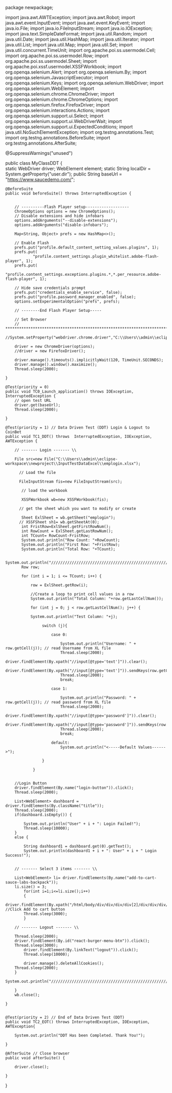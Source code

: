 package newpackage;

import java.awt.AWTException;
import java.awt.Robot;
import java.awt.event.InputEvent;
import java.awt.event.KeyEvent;
import java.io.File;
import java.io.FileInputStream;
import java.io.IOException;
import java.text.SimpleDateFormat;
import java.util.Random;
import java.util.Date;
import java.util.HashMap;
import java.util.Iterator;
import java.util.List;
import java.util.Map;
import java.util.Set;
import java.util.concurrent.TimeUnit;
import org.apache.poi.ss.usermodel.Cell;
import org.apache.poi.ss.usermodel.Row;
import org.apache.poi.ss.usermodel.Sheet;
import org.apache.poi.xssf.usermodel.XSSFWorkbook;
import org.openqa.selenium.Alert;
import org.openqa.selenium.By;
import org.openqa.selenium.JavascriptExecutor;
import org.openqa.selenium.Keys;
import org.openqa.selenium.WebDriver;
import org.openqa.selenium.WebElement;
import org.openqa.selenium.chrome.ChromeDriver;
import org.openqa.selenium.chrome.ChromeOptions;
import org.openqa.selenium.firefox.FirefoxDriver;
import org.openqa.selenium.interactions.Actions;
import org.openqa.selenium.support.ui.Select;
import org.openqa.selenium.support.ui.WebDriverWait;
import org.openqa.selenium.support.ui.ExpectedConditions;
import java.util.NoSuchElementException;
import org.testng.annotations.Test;
import org.testng.annotations.BeforeSuite;
import org.testng.annotations.AfterSuite;

@SuppressWarnings("unused")

public class MyClassDDT {	 
	static WebDriver driver;
	WebElement element;
	static String localDir = System.getProperty("user.dir");
	public String baseUrl = "https://www.saucedemo.com/";
	
		
	@BeforeSuite
	public void beforeSuite() throws InterruptedException {
		
		
		// ----------Flash Player setup-------------------
		ChromeOptions options = new ChromeOptions();
		// Disable extensions and hide infobars
		options.addArguments("--disable-extensions");
		options.addArguments("disable-infobars");

		Map<String, Object> prefs = new HashMap<>();

		// Enable Flash
		prefs.put("profile.default_content_setting_values.plugins", 1);
		prefs.put(
				"profile.content_settings.plugin_whitelist.adobe-flash-player",	1);
		prefs.put(
				"profile.content_settings.exceptions.plugins.*,*.per_resource.adobe-flash-player", 1);

		// Hide save credentials prompt
		prefs.put("credentials_enable_service", false);
		prefs.put("profile.password_manager_enabled", false);
		options.setExperimentalOption("prefs", prefs);

		// --------End Flash Player Setup-----

		// Set Browser
		// ******************************************************************************************************************
		//System.setProperty("webdriver.chrome.driver","C:\\Users\\admin\\eclipse\\chromedriver.exe");
    	
		driver = new ChromeDriver(options);
		//driver = new FirefoxDriver();
		
		driver.manage().timeouts().implicitlyWait(120, TimeUnit.SECONDS);
		driver.manage().window().maximize();
		Thread.sleep(2000);

	}
	
	@Test(priority = 0)
	public void TC0_Launch_application() throws IOException, InterruptedException {
		// open test URL
		driver.get(baseUrl);
		Thread.sleep(2000);
		
	}
		
	@Test(priority = 1) // Data Driven Test (DDT) Login & Logout to CoinBet
	public void TC1_DDT() throws  InterruptedException, IOException, AWTException {
						
		// ------- Login ------- \\
		
		File src=new File("C:\\Users\\admin\\eclipse-workspace\\newproject\\InputTestDataExcel\\emplogin.xlsx");

		  // Load the file

		  FileInputStream fis=new FileInputStream(src);

		   // load the workbook

		   XSSFWorkbook wb=new XSSFWorkbook(fis);

		  // get the sheet which you want to modify or create
		   
		   Sheet ExlSheet = wb.getSheet("emplogin");
		  // XSSFSheet sh1= wb.getSheetAt(0);
		   int FristRow=ExlSheet.getFirstRowNum();
		   int RowCount = ExlSheet.getLastRowNum();
		   int TCount= RowCount-FristRow;
		   System.out.println("Row Count: "+RowCount);
		   System.out.println("First Row: "+FristRow);
		   System.out.println("Total Row: "+TCount);
		   
		   System.out.println("///////////////////////////////////////////////////////");
		   Row row;
		   		   			
		   for (int i = 1; i <= TCount; i++) { 

			   row = ExlSheet.getRow(i);
			        
			   //Create a loop to print cell values in a row
			   System.out.println("Total Column: "+row.getLastCellNum());  
			      
			   for (int j = 0; j < row.getLastCellNum(); j++) {
			        	
			   System.out.println("Test Column: "+j);
			   
			    	switch (j){
			        		
			        	case 0:
			        			
			        		System.out.println("Username: " + row.getCell(j)); // read Username from XL file
			        		Thread.sleep(2000);
			        		driver.findElement(By.xpath("//input[@type='text']")).clear();
					        driver.findElement(By.xpath("//input[@type='text']")).sendKeys(row.getCell(j).getStringCellValue());
					        Thread.sleep(2000);
			        		break;
			        		
			        	case 1:
			        			
			        		System.out.println("Password: " + row.getCell(j)); // read password from XL file
			        		Thread.sleep(2000);
			        		driver.findElement(By.xpath("//input[@type='password']")).clear();
					        driver.findElement(By.xpath("//input[@type='password']")).sendKeys(row.getCell(j).getStringCellValue());
					        Thread.sleep(2000);
				        	break;
			        		
			        	default: 
		        			System.out.println("<-----Default Values------>");
		        				
			        }	
			        
			    }	
		
		
		//Login Button
		driver.findElement(By.name("login-button")).click();
		Thread.sleep(2000); 
		  
		List<WebElement> dashboard = driver.findElements(By.className("title"));
		Thread.sleep(2000);
		if(dashboard.isEmpty()) {
			
			System.out.println("User" + i + ": Login Failed!");
			Thread.sleep(10000);
		}
		else {
		
			String dashboard1 = dashboard.get(0).getText();
			System.out.println(dashboard1 + i + ": User" + i + " Login Success!");    
		
				
		// ------- Select 3 items ------- \\
		
		List<WebElement> li= driver.findElements(By.name("add-to-cart-sauce-labs-backpack"));
		li.size() = 3;		
	    	for(int i=1;i<=li.size();i++)
        	{
	    		driver.findElement(By.xpath("/html/body/div/div/div/div[2]/div/div/div/div["+i+"]/div[2]/div[2]/button")).click(); //Click Add to cart button
			Thread.sleep(3000);
       		}
		
		// ------- Logout ------- \\
        
		Thread.sleep(2000);
		driver.findElement(By.id("react-burger-menu-btn")).click();
		Thread.sleep(3000); 
        	driver.findElement(By.linkText("logout")).click();
        	Thread.sleep(10000);
        		
        	driver.manage().deleteAllCookies();     	 
		Thread.sleep(2000);
		}
        	System.out.println("///////////////////////////////////////////////////////");
			   
		}
		wb.close();
	
	}
	
	
	@Test(priority = 2) // End of Data Driven Test (DDT)
	public void TC2_EOT() throws InterruptedException, IOException, AWTException{
		
        System.out.println("DDT Has been Completed. Thank You!");
		
	}
		
	@AfterSuite	// Close browser
	public void afterSuite() {
	
		driver.close();	
	
	}

}

